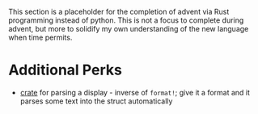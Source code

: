This section is a placeholder for the completion of advent via Rust programming instead of python. This is not a focus to complete during advent, but more to solidify my own understanding of the new language when time permits.

# Additional Perks

- [crate](https://docs.rs/parse-display/latest/parse_display/) for parsing a display - inverse of `format!`; give it a format and it parses some text into the struct automatically